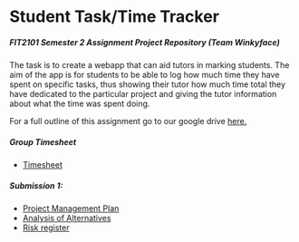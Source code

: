 # Student Task/Time Tracker

##### FIT2101 Semester 2 Assignment Project Repository (Team Winkyface)

The task is to create a webapp that can aid tutors in marking students. The aim
of the app is for students to be able to log how much time they have spent on
specific tasks, thus showing their tutor how much time total they have dedicated
to the particular project and giving the tutor information about what the time
was spent doing.

For a full outline of this assignment go to our google drive [here.](https://drive.google.com/drive/u/0/folders/1opk8yP4EDt9xneon8BcPry4PthhZDeVJ)

##### Group Timesheet
* [Timesheet](https://docs.google.com/spreadsheets/d/1v07gZecatXpQgntOI9RsplbDKhhRz0PSrh_fX4DSHs4)

##### Submission 1:
* [Project Management Plan](https://docs.google.com/document/d/1s8CnOwUZAB3T0qjdTJW-dTf6KYL9entsY6GR2ZVGSlo)
* [Analysis of Alternatives](https://docs.google.com/document/d/1UylmNN7TXM9U-tza56q-6NC1C7bOPI6e5Z8L0F9kYPQ)
* [Risk register](https://docs.google.com/document/d/1gxCwPxPaQgwH0Q74Zry6O_zXv3O3-KfTAr_0EUahQo8)
